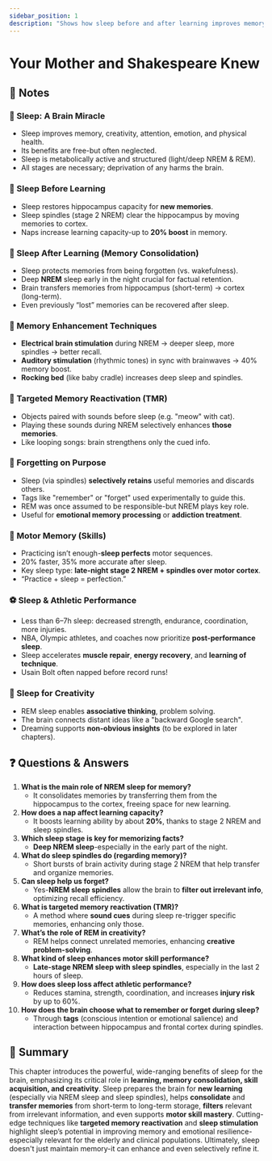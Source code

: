 ```yaml
---
sidebar_position: 1
description: "Shows how sleep before and after learning improves memory formation, retention, and recall."
---
```


# Your Mother and Shakespeare Knew

## 📓 Notes

### 🛌 Sleep: A Brain Miracle

- Sleep improves memory, creativity, attention, emotion, and physical health.
- Its benefits are free-but often neglected.
- Sleep is metabolically active and structured (light/deep NREM & REM).
- All stages are necessary; deprivation of any harms the brain.

### 🧠 Sleep Before Learning

- Sleep restores hippocampus capacity for **new memories**.
- Sleep spindles (stage 2 NREM) clear the hippocampus by moving memories to cortex.
- Naps increase learning capacity-up to **20% boost** in memory.

### 🧠 Sleep After Learning (Memory Consolidation)

- Sleep protects memories from being forgotten (vs. wakefulness).
- Deep **NREM** sleep early in the night crucial for factual retention.
- Brain transfers memories from hippocampus (short-term) → cortex (long-term).
- Even previously “lost” memories can be recovered after sleep.

### 🧪 Memory Enhancement Techniques

- **Electrical brain stimulation** during NREM → deeper sleep, more spindles → better recall.
- **Auditory stimulation** (rhythmic tones) in sync with brainwaves → 40% memory boost.
- **Rocking bed** (like baby cradle) increases deep sleep and spindles.

### 🎯 Targeted Memory Reactivation (TMR)

- Objects paired with sounds before sleep (e.g. "meow" with cat).
- Playing these sounds during NREM selectively enhances **those memories**.
- Like looping songs: brain strengthens only the cued info.

### 🧹 Forgetting on Purpose

- Sleep (via spindles) **selectively retains** useful memories and discards others.
- Tags like "remember" or "forget" used experimentally to guide this.
- REM was once assumed to be responsible-but NREM plays key role.
- Useful for **emotional memory processing** or **addiction treatment**.

### 🧠 Motor Memory (Skills)

- Practicing isn’t enough-**sleep perfects** motor sequences.
- 20% faster, 35% more accurate after sleep.
- Key sleep type: **late-night stage 2 NREM + spindles over motor cortex**.
- “Practice + sleep = perfection.”

### ⚽ Sleep & Athletic Performance

- Less than 6–7h sleep: decreased strength, endurance, coordination, more injuries.
- NBA, Olympic athletes, and coaches now prioritize **post-performance sleep**.
- Sleep accelerates **muscle repair**, **energy recovery**, and **learning of technique**.
- Usain Bolt often napped before record runs!

### 🌌 Sleep for Creativity

- REM sleep enables **associative thinking**, problem solving.
- The brain connects distant ideas like a "backward Google search".
- Dreaming supports **non-obvious insights** (to be explored in later chapters).

## ❓ Questions & Answers

1. **What is the main role of NREM sleep for memory?**
    - It consolidates memories by transferring them from the hippocampus to the cortex, freeing space for new learning.
2. **How does a nap affect learning capacity?**
    - It boosts learning ability by about **20%**, thanks to stage 2 NREM and sleep spindles.
3. **Which sleep stage is key for memorizing facts?**
    - **Deep NREM sleep**-especially in the early part of the night.
4. **What do sleep spindles do (regarding memory)?**
    - Short bursts of brain activity during stage 2 NREM that help transfer and organize memories.
5. **Can sleep help us forget?**
    - Yes-**NREM sleep spindles** allow the brain to **filter out irrelevant info**, optimizing recall efficiency.
6. **What is targeted memory reactivation (TMR)?**
    - A method where **sound cues** during sleep re-trigger specific memories, enhancing only those.
7. **What’s the role of REM in creativity?**
    - REM helps connect unrelated memories, enhancing **creative problem-solving**.
8. **What kind of sleep enhances motor skill performance?**
    - **Late-stage NREM sleep with sleep spindles**, especially in the last 2 hours of sleep.
9. **How does sleep loss affect athletic performance?**
    - Reduces stamina, strength, coordination, and increases **injury risk** by up to 60%.
10. **How does the brain choose what to remember or forget during sleep?**
    - Through **tags** (conscious intention or emotional salience) and interaction between hippocampus and frontal cortex during spindles.

## 🧠 Summary

This chapter introduces the powerful, wide-ranging benefits of sleep for the brain, emphasizing its critical role in **learning, memory consolidation, skill acquisition, and creativity**.
Sleep prepares the brain for **new learning** (especially via NREM sleep and sleep spindles), helps **consolidate** and **transfer memories** from short-term to long-term storage, **filters** relevant from irrelevant information, and even supports **motor skill mastery**.
Cutting-edge techniques like **targeted memory reactivation** and **sleep stimulation** highlight sleep’s potential in improving memory and emotional resilience-especially relevant for the elderly and clinical populations.
Ultimately, sleep doesn't just maintain memory-it can enhance and even selectively refine it.
